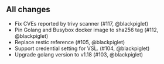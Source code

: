 ## All changes

* Fix CVEs reported by trivy scanner (#117, @blackpiglet)
* Pin Golang and Busybox docker image to sha256 tag (#112, @blackpiglet)
* Replace restic reference (#105, @blackpiglet)
* Support credential setting for VSL. (#104, @blackpiglet)
* Upgrade golang version to v1.18 (#103, @blackpiglet)